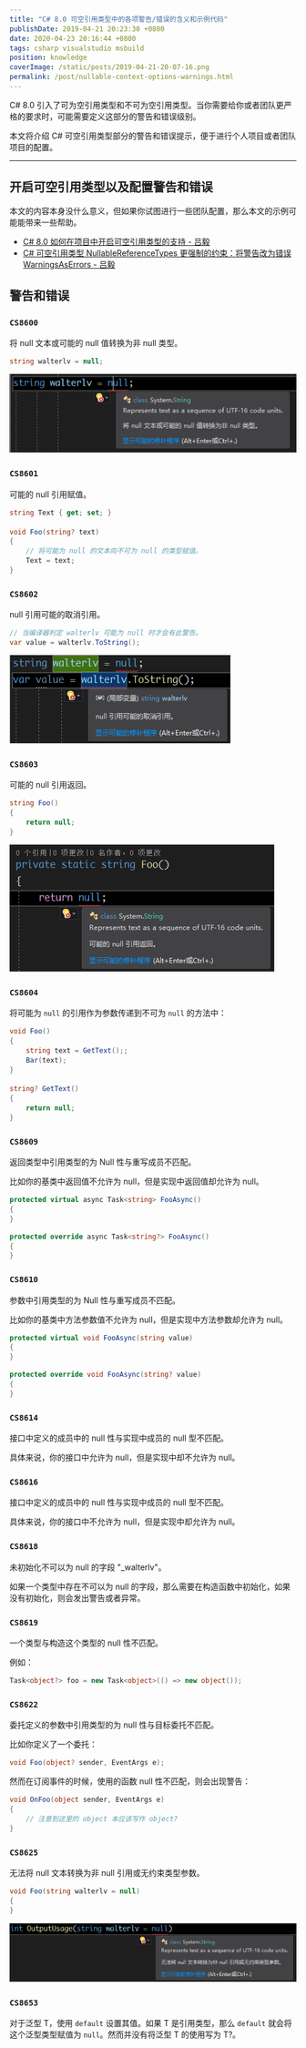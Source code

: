 ```yaml
---
title: "C# 8.0 可空引用类型中的各项警告/错误的含义和示例代码"
publishDate: 2019-04-21 20:23:30 +0800
date: 2020-04-23 20:16:44 +0800
tags: csharp visualstudio msbuild
position: knowledge
coverImage: /static/posts/2019-04-21-20-07-16.png
permalink: /post/nullable-context-options-warnings.html
---
```


C# 8.0 引入了可为空引用类型和不可为空引用类型。当你需要给你或者团队更严格的要求时，可能需要定义这部分的警告和错误级别。

本文将介绍 C# 可空引用类型部分的警告和错误提示，便于进行个人项目或者团队项目的配置。

---

<div id="toc"></div>

## 开启可空引用类型以及配置警告和错误

本文的内容本身没什么意义，但如果你试图进行一些团队配置，那么本文的示例可能能带来一些帮助。

- [C# 8.0 如何在项目中开启可空引用类型的支持 - 吕毅](/post/how-to-enable-nullable-reference-types)
- [C# 可空引用类型 NullableReferenceTypes 更强制的约束：将警告改为错误 WarningsAsErrors - 吕毅](/post/warning-as-errors-for-csharp-nullable-reference-types)

## 警告和错误

### `CS8600`

将 null 文本或可能的 null 值转换为非 null 类型。

```csharp
string walterlv = null;
```

![CS8600](/static/posts/2019-04-21-20-07-16.png)

### `CS8601`

可能的 null 引用赋值。

```csharp
string Text { get; set; }

void Foo(string? text)
{
    // 将可能为 null 的文本向不可为 null 的类型赋值。
    Text = text;
}
```

### `CS8602`

null 引用可能的取消引用。

```csharp
// 当编译器判定 walterlv 可能为 null 时才会有此警告。
var value = walterlv.ToString();
```

![CS8602](/static/posts/2019-04-21-20-08-52.png)

### `CS8603`

可能的 null 引用返回。

```csharp
string Foo()
{
    return null;
}
```

![CS8603](/static/posts/2019-04-21-20-12-35.png)

### `CS8604`

将可能为 `null` 的引用作为参数传递到不可为 `null` 的方法中：

```csharp
void Foo()
{
    string text = GetText();;
    Bar(text);
}

string? GetText()
{
    return null;
}
```

### `CS8609`

返回类型中引用类型的为 Null 性与重写成员不匹配。

比如你的基类中返回值不允许为 null，但是实现中返回值却允许为 null。

```csharp
protected virtual async Task<string> FooAsync()
{
}
```

```csharp
protected override async Task<string?> FooAsync()
{
}
```

### `CS8610`

参数中引用类型的为 Null 性与重写成员不匹配。

比如你的基类中方法参数值不允许为 null，但是实现中方法参数却允许为 null。

```csharp
protected virtual void FooAsync(string value)
{
}
```

```csharp
protected override void FooAsync(string? value)
{
}
```

### `CS8614`

接口中定义的成员中的 null 性与实现中成员的 null 型不匹配。

具体来说，你的接口中允许为 null，但是实现中却不允许为 null。

### `CS8616`

接口中定义的成员中的 null 性与实现中成员的 null 型不匹配。

具体来说，你的接口中不允许为 null，但是实现中却允许为 null。

### `CS8618`

未初始化不可以为 null 的字段 "_walterlv"。

如果一个类型中存在不可以为 null 的字段，那么需要在构造函数中初始化，如果没有初始化，则会发出警告或者异常。

### `CS8619`

一个类型与构造这个类型的 null 性不匹配。

例如：

```csharp
Task<object?> foo = new Task<object>(() => new object());
```

### `CS8622`

委托定义的参数中引用类型的为 null 性与目标委托不匹配。

比如你定义了一个委托：

```csharp
void Foo(object? sender, EventArgs e);
```

然而在订阅事件的时候，使用的函数 null 性不匹配，则会出现警告：

```csharp
void OnFoo(object sender, EventArgs e)
{
    // 注意到这里的 object 本应该写作 object?
}
```

### `CS8625`

无法将 null 文本转换为非 null 引用或无约束类型参数。

```csharp
void Foo(string walterlv = null)
{
}
```

![CS8625](/static/posts/2019-04-21-20-10-39.png)

### `CS8653`

对于泛型 T，使用 `default` 设置其值。如果 T 是引用类型，那么 `default` 就会将这个泛型类型赋值为 `null`。然而并没有将泛型 T 的使用写为 T?。


